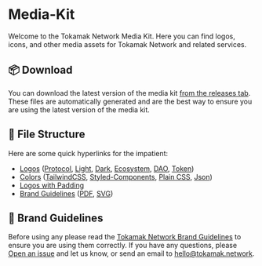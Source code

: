 # Media-Kit
Welcome to the Tokamak Network Media Kit. Here you can find logos, icons, and other media assets for Tokamak Network and related services.

## 📦 Download

You can download the latest version of the media kit [from the releases tab](html.link). These files are automatically generated and are the best way to ensure you are using the latest version of the media kit.

## 📂 File Structure

Here are some quick hyperlinks for the impatient:

-   [Logos](./media/logos) ([Protocol](./media/logos/primary), [Light](./media/logos/light), [Dark](./media/logos/dark), [Ecosystem](./media/logos/ecosystem/), [DAO](./media/logos/dao), [Token](./media/logos/dao))
-   [Colors](./media/colors) ([TailwindCSS](./media/colors/tailwind.config.js), [Styled-Components](./media/colors/README.md#styled-components), [Plain CSS](./media/colors/colors.css), [Json](./media/colors/colors.json))
-   [Logos with Padding](./media/_legacy)
-   [Brand Guidelines](./media/brand_guidelines) ([PDF](./media/Brand%20Guidelines.pdf), [SVG](./media/brand_guidelines/))

## 📖 Brand Guidelines
Before using any please read the [Tokamak Network Brand Guidelines](html.link) to ensure you are using them correctly. If you have any questions, please [Open an issue](https://github.com/tokamak-network/media-kit/issues/new) and let us know, or send an email to [hello@tokamak.network](mailto:hello@tokamak.network).
